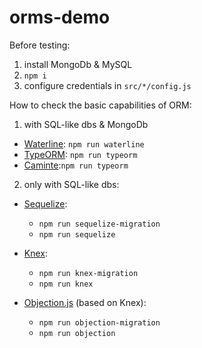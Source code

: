 # orms-demo

Before testing:
1. install MongoDb & MySQL
2. `npm i`
3. configure credentials in `src/*/config.js`

How to check the basic capabilities of ORM:

1. with SQL-like dbs & MongoDb

* [Waterline](https://github.com/balderdashy/waterline): `npm run waterline`
* [TypeORM](https://github.com/typeorm/typeorm): `npm run typeorm`
* [Caminte](https://github.com/biggora/caminte):`npm run typeorm`

2. only with SQL-like dbs:

* [Sequelize](https://github.com/sequelize/sequelize):

  * `npm run sequelize-migration`
  * `npm run sequelize`

* [Knex](https://github.com/tgriesser/knex):

  * `npm run knex-migration`
  * `npm run knex`

* [Objection.js](https://github.com/Vincit/objection.js) (based on Knex):

  * `npm run objection-migration`
  * `npm run objection`
